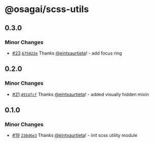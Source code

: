 # @osagai/scss-utils

## 0.3.0

### Minor Changes

- [#23](https://github.com/gizaki/osagai/pull/23)
  [`675022e`](https://github.com/gizaki/osagai/commit/675022ee44a482428d1c3ce22967839217029c6e)
  Thanks [@eintxaurtieta](https://github.com/eintxaurtieta)! - add focus ring

## 0.2.0

### Minor Changes

- [#21](https://github.com/gizaki/osagai/pull/21)
  [`4914fcf`](https://github.com/gizaki/osagai/commit/4914fcf2cf2d12c8b85813eb4255e5224eaa5960)
  Thanks [@eintxaurtieta](https://github.com/eintxaurtieta)! - added visually
  hidden mixin

## 0.1.0

### Minor Changes

- [#19](https://github.com/gizaki/osagai/pull/19)
  [`230d6e3`](https://github.com/gizaki/osagai/commit/230d6e3d42f1b97150b31ca213f9d1a79b2690cd)
  Thanks [@eintxaurtieta](https://github.com/eintxaurtieta)! - init scss utility
  module

